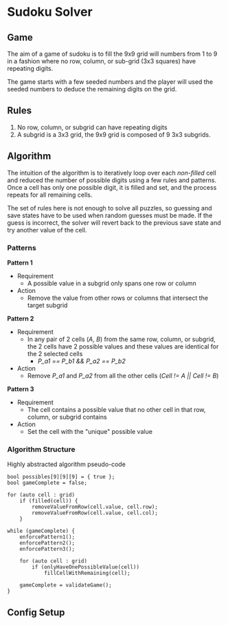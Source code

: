 # Sudoku Solver

## Game

The aim of a game of sudoku is to fill the 9x9 grid will numbers from 1 to 9 in a fashion where no row, column, or sub-grid (3x3 squares) have repeating digits.

The game starts with a few seeded numbers and the player will used the seeded numbers to deduce the remaining digits on the grid.

## Rules

1. No row, column, or subgrid can have repeating digits
2. A subgrid is a 3x3 grid, the 9x9 grid is composed of 9 3x3 subgrids.

## Algorithm

The intuition of the algorithm is to iteratively loop over each _non-filled_ cell and reduced the number of possible digits using a few rules and patterns. Once a cell has only one possible digit, it is filled and set, and the process repeats for all remaining cells.

The set of rules here is not enough to solve all puzzles, so guessing and save states have to be used when random guesses must be made. If the guess is incorrect, the solver will revert back to the previous save state and try another value of the cell.

### Patterns

**Pattern 1**

-   Requirement
    -   A possible value in a subgrid only spans one row or column
-   Action
    -   Remove the value from other rows or columns that intersect the target subgrid

**Pattern 2**

-   Requirement
    -   In any pair of 2 cells (_A_, _B_) from the same row, column, or subgrid, the 2 cells have 2 possible values and these values are identical for the 2 selected cells
        -   _P_a1 == P_b1 && P_a2 == P_b2_
-   Action
    -   Remove _P_a1_ and _P_a2_ from all the other cells (_Cell != A || Cell != B_)

**Pattern 3**

-   Requirement
    -   The cell contains a possible value that no other cell in that row, column, or subgrid contains
-   Action
    -   Set the cell with the "unique" possible value

### Algorithm Structure

Highly abstracted algorithm pseudo-code

```clike
bool possibles[9][9][9] = { true };
bool gameComplete = false;

for (auto cell : grid)
    if (filled(cell)) {
        removeValueFromRow(cell.value, cell.row);
        removeValueFromRow(cell.value, cell.col);
    }

while (gameComplete) {
    enforcePattern1();
    enforcePattern2();
    enforcePattern3();

    for (auto cell : grid)
        if (onlyHaveOnePossibleValue(cell))
            fillCellWithRemaining(cell);

    gameComplete = validateGame();
}
```

## Config Setup
